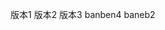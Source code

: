 <!--
 * @Author: Peanut_Zhou huazhen-zhou@foxmail.com
 * @Date: 2022-10-05 23:57:38
 * @LastEditors: Peanut_Zhou huazhen-zhou@foxmail.com
 * @LastEditTime: 2022-10-06 00:04:10
 * @FilePath: /git_test/lao.md
 * @Description: 
 * 
 * Copyright (c) 2022 by Peanut_Zhou huazhen-zhou@foxmail.com, All Rights Reserved. 
-->
版本1
版本2
版本3
banben4
baneb2

